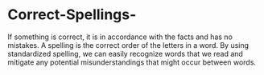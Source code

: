 # Correct-Spellings-
If something is correct, it is in accordance with the facts and has no mistakes. A spelling is the correct order of the letters in a word. By using standardized spelling, we can easily recognize words that we read and mitigate any potential misunderstandings that might occur between words.
